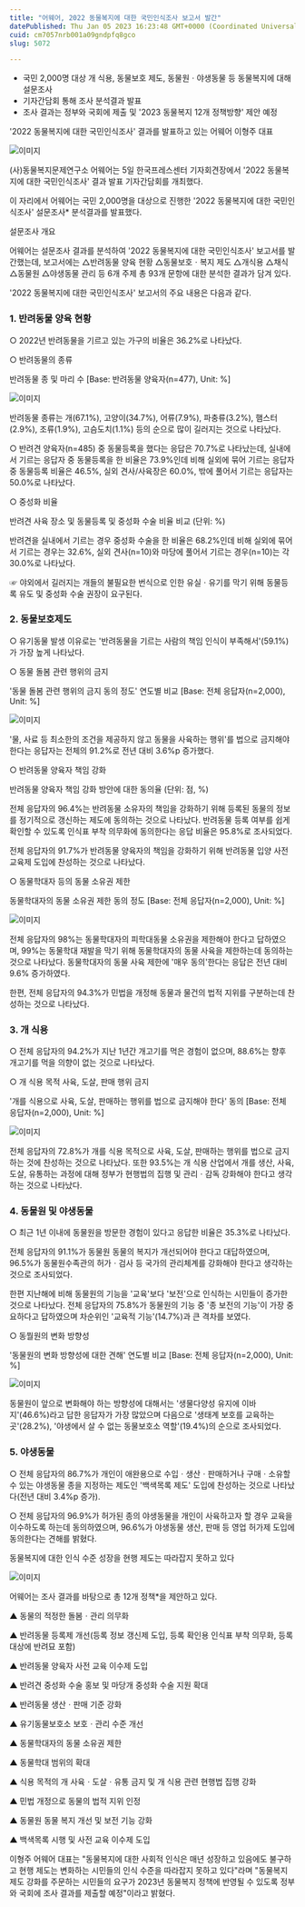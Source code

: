 ```yaml
---
title: "어웨어, 2022 동물복지에 대한 국민인식조사 보고서 발간"
datePublished: Thu Jan 05 2023 16:23:48 GMT+0000 (Coordinated Universal Time)
cuid: cm7057nrb001a09gndpfq8gco
slug: 5072

---
```



- 국민 2,000명 대상 개 식용, 동물보호 제도, 동물원ㆍ야생동물 등 동물복지에 대해 설문조사
- 기자간담회 통해 조사 분석결과 발표
- 조사 결과는 정부와 국회에 제출 및 '2023 동물복지 12개 정책방향' 제안 예정

'2022 동물복지에 대한 국민인식조사' 결과를 발표하고 있는 어웨어 이형주 대표

![이미지](https://cdn.hashnode.com/res/hashnode/image/upload/v1739257830810/e906cdba-18ca-4218-8529-c0296beba07e.jpeg)

(사)동물복지문제연구소 어웨어는 5일 한국프레스센터 기자회견장에서 '2022 동물복지에 대한 국민인식조사' 결과 발표 기자간담회를 개최했다.

이 자리에서 어웨어는 국민 2,000명을 대상으로 진행한 '2022 동물복지에 대한 국민인식조사' 설문조사* 분석결과를 발표했다.

설문조사 개요

어웨어는 설문조사 결과를 분석하여 '2022 동물복지에 대한 국민인식조사' 보고서를 발간했는데, 보고서에는 △반려동물 양육 현황 △동물보호ㆍ복지 제도 △개식용 △채식 △동물원 △야생동물 관리 등 6개 주제 총 93개 문항에 대한 분석한 결과가 담겨 있다.

'2022 동물복지에 대한 국민인식조사' 보고서의 주요 내용은 다음과 같다.

### 1. 반려동물 양육 현황

○ 2022년 반려동물을 기르고 있는 가구의 비율은 36.2%로 나타났다.

○ 반려동물의 종류

반려동물 종 및 마리 수 [Base: 반려동물 양육자(n=477), Unit: %]

![이미지](https://cdn.hashnode.com/res/hashnode/image/upload/v1739257832827/349177a1-91ad-4310-9678-cf4efaa6643f.png)

반려동물 종류는 개(67.1%), 고양이(34.7%), 어류(7.9%), 파충류(3.2%), 햄스터(2.9%), 조류(1.9%), 고슴도치(1.1%) 등의 순으로 많이 길러지는 것으로 나타났다.

○ 반려견 양육자(n=485) 중 동물등록을 했다는 응답은 70.7%로 나타났는데, 실내에서 기르는 응답자 중 동물등록을 한 비율은 73.9%인데 비해 실외에 묶어 기르는 응답자 중 동물등록 비율은 46.5%, 실외 견사/사육장은 60.0%, 밖에 풀어서 기르는 응답자는 50.0%로 나타났다.

○ 중성화 비율

반려견 사육 장소 및 동물등록 및 중성화 수술 비율 비교 (단위: %)

반려견을 실내에서 기르는 경우 중성화 수술을 한 비율은 68.2%인데 비해 실외에 묶어서 기르는 경우는 32.6%, 실외 견사(n=10)와 마당에 풀어서 기르는 경우(n=10)는 각 30.0%로 나타났다.

☞ 야외에서 길러지는 개들의 불필요한 번식으로 인한 유실ㆍ유기를 막기 위해 동물등록 유도 및 중성화 수술 권장이 요구된다.

### 2. 동물보호제도

○ 유기동물 발생 이유로는 '반려동물을 기르는 사람의 책임 인식이 부족해서'(59.1%)가 가장 높게 나타났다.

○ 동물 돌봄 관련 행위의 금지

'동물 돌봄 관련 행위의 금지 동의 정도' 연도별 비교 [Base: 전체 응답자(n=2,000), Unit: %]

![이미지](https://cdn.hashnode.com/res/hashnode/image/upload/v1739257834395/120c32f7-4546-49cc-89bd-205d858dd055.png)

'물, 사료 등 최소한의 조건을 제공하지 않고 동물을 사육하는 행위'를 법으로 금지해야 한다는 응답자는 전체의 91.2%로 전년 대비 3.6%p 증가했다.

○ 반려동물 양육자 책임 강화

반려동물 양육자 책임 강화 방안에 대한 동의율 (단위: 점, %)

전체 응답자의 96.4%는 반려동물 소유자의 책임을 강화하기 위해 등록된 동물의 정보를 정기적으로 갱신하는 제도에 동의하는 것으로 나타났다. 반려동물 등록 여부를 쉽게 확인할 수 있도록 인식표 부착 의무화에 동의한다는 응답 비율은 95.8%로 조사되었다.

전체 응답자의 91.7%가 반려동물 양육자의 책임을 강화하기 위해 반려동물 입양 사전교육제 도입에 찬성하는 것으로 나타났다.

○ 동물학대자 등의 동물 소유권 제한

동물학대자의 동물 소유권 제한 동의 정도 [Base: 전체 응답자(n=2,000), Unit: %]

![이미지](https://cdn.hashnode.com/res/hashnode/image/upload/v1739257835894/22533c7d-c1ef-4fa5-817d-3641384c1b0b.png)

전체 응답자의 98%는 동물학대자의 피학대동물 소유권을 제한해야 한다고 답하였으며, 99%는 동물학대 재발을 막기 위해 동물학대자의 동물 사육을 제한하는데 동의하는 것으로 나타났다. 동물학대자의 동물 사육 제한에 '매우 동의'한다는 응답은 전년 대비 9.6% 증가하였다.

한편, 전체 응답자의 94.3%가 민법을 개정해 동물과 물건의 법적 지위를 구분하는데 찬성하는 것으로 나타났다.

### 3. 개 식용

○ 전체 응답자의 94.2%가 지난 1년간 개고기를 먹은 경험이 없으며, 88.6%는 향후 개고기를 먹을 의향이 없는 것으로 나타났다.

○ 개 식용 목적 사육, 도살, 판매 행위 금지

'개를 식용으로 사육, 도살, 판매하는 행위를 법으로 금지해야 한다' 동의 [Base: 전체 응답자(n=2,000), Unit: %]

![이미지](https://cdn.hashnode.com/res/hashnode/image/upload/v1739257837324/f5832e9c-51c9-45d0-9a0a-e5acf39f806f.png)

전체 응답자의 72.8%가 개를 식용 목적으로 사육, 도살, 판매하는 행위를 법으로 금지하는 것에 찬성하는 것으로 나타났다. 또한 93.5%는 개 식용 산업에서 개를 생산, 사육, 도살, 유통하는 과정에 대해 정부가 현행법의 집행 및 관리ㆍ감독 강화해야 한다고 생각하는 것으로 나타났다.

### 4. 동물원 및 야생동물

○ 최근 1년 이내에 동물원을 방문한 경험이 있다고 응답한 비율은 35.3%로 나타났다.

전체 응답자의 91.1%가 동물원 동물의 복지가 개선되어야 한다고 대답하였으며, 96.5%가 동물원수족관의 허가ㆍ검사 등 국가의 관리체계를 강화해야 한다고 생각하는 것으로 조사되었다.

한편 지난해에 비해 동물원의 기능을 '교육'보다 '보전'으로 인식하는 시민들이 증가한 것으로 나타났다. 전체 응답자의 75.8%가 동물원의 기능 중 '종 보전의 기능'이 가장 중요하다고 답하였으며 차순위인 '교육적 기능'(14.7%)과 큰 격차를 보였다.

○ 동뭘원의 변화 방향성

'동물원의 변화 방향성에 대한 견해' 연도별 비교 [Base: 전체 응답자(n=2,000), Unit: %]

![이미지](https://cdn.hashnode.com/res/hashnode/image/upload/v1739257838830/29ef746b-a289-49f0-a68e-5170d191c383.png)

동물원이 앞으로 변화해야 하는 방향성에 대해서는 '생물다양성 유지에 이바지'(46.6%)라고 답한 응답자가 가장 많았으며 다음으로 '생태계 보호를 교육하는 곳'(28.2%), '야생에서 살 수 없는 동물보호소 역할'(19.4%)의 순으로 조사되었다.

### 5. 야생동물

○ 전체 응답자의 86.7%가 개인이 애완용으로 수입ㆍ생산ㆍ판매하거나 구매ㆍ소유할 수 있는 야생동물 종을 지정하는 제도인 '백색목록 제도' 도입에 찬성하는 것으로 나타났다(전년 대비 3.4%p 증가).

○ 전체 응답자의 96.9%가 허가된 종의 야생동물을 개인이 사육하고자 할 경우 교육을 이수하도록 하는데 동의하였으며, 96.6%가 야생동물 생산, 판매 등 영업 허가제 도입에 동의한다는 견해를 밝혔다.

동물복지에 대한 인식 수준 성장을 현행 제도는 따라잡지 못하고 있다

![이미지](https://cdn.hashnode.com/res/hashnode/image/upload/v1739257840441/7960b3be-f750-4927-be87-f2f91acce5ac.jpeg)

어웨어는 조사 결과를 바탕으로 총 12개 정책*을 제안하고 있다.

▲ 동물의 적정한 돌봄ㆍ관리 의무화

▲ 반려동물 등록제 개선(등록 정보 갱신제 도입, 등록 확인용 인식표 부착 의무화, 등록 대상에 반려묘 포함)

▲ 반려동물 양육자 사전 교육 이수제 도입

▲ 반려견 중성화 수술 홍보 및 마당개 중성화 수술 지원 확대

▲ 반려동물 생산ㆍ판매 기준 강화

▲ 유기동물보호소 보호ㆍ관리 수준 개선

▲ 동물학대자의 동물 소유권 제한

▲ 동물학대 범위의 확대

▲ 식용 목적의 개 사육ㆍ도살ㆍ유통 금지 및 개 식용 관련 현행법 집행 강화

▲ 민법 개정으로 동물의 법적 지위 인정

▲ 동물원 동물 복지 개선 및 보전 기능 강화

▲ 백색목록 시행 및 사전 교육 이수제 도입

이형주 어웨어 대표는 "동물복지에 대한 사회적 인식은 매년 성장하고 있음에도 불구하고 현행 제도는 변화하는 시민들의 인식 수준을 따라잡지 못하고 있다"라며 "동물복지 제도 강화를 주문하는 시민들의 요구가 2023년 동물복지 정책에 반영될 수 있도록 정부와 국회에 조사 결과를 제출할 예정"이라고 밝혔다.